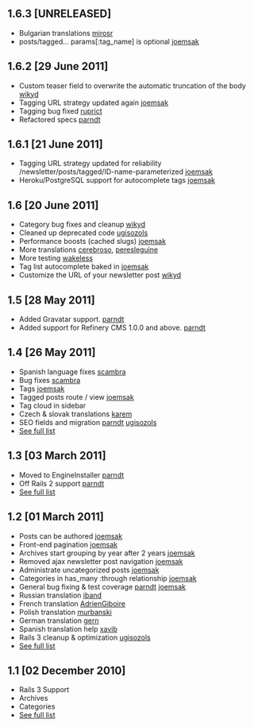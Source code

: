 ## 1.6.3 [UNRELEASED]
* Bulgarian translations [mirosr](https://github.com/mirosr)
* posts/tagged... params[:tag_name] is optional [joemsak](https://github.com/joemsak)

## 1.6.2 [29 June 2011]
* Custom teaser field to overwrite the automatic truncation of the body [wikyd](https://github.com/wikyd)
* Tagging URL strategy updated again [joemsak](https://github.com/joemsak)
* Tagging bug fixed [ruprict](https://github.com/ruprict)
* Refactored specs [parndt](https://github.com/parndt)

## 1.6.1 [21 June 2011]
* Tagging URL strategy updated for reliability /newsletter/posts/tagged/ID-name-parameterized [joemsak](https://github.com/joemsak)
* Heroku/PostgreSQL support for autocomplete tags [joemsak](https://github.com/joemsak)

## 1.6 [20 June 2011]
* Category bug fixes and cleanup [wikyd](https://github.com/wikyd)
* Cleaned up deprecated code [ugisozols](https://github.com/ugisozols)
* Performance boosts (cached slugs) [joemsak](https://github.com/joemsak)
* More translations [cerebroso](https://github.com/cerebroso), [peresleguine](https://github.com/peresleguine)
* More testing [wakeless](https://github.com/wakeless)
* Tag list autocomplete baked in [joemsak](https://github.com/joemsak)
* Customize the URL of your newsletter post [wikyd](https://github.com/wikyd)

## 1.5 [28 May 2011]

* Added Gravatar support. [parndt](https://github.com/parndt)
* Added support for Refinery CMS 1.0.0 and above. [parndt](https://github.com/parndt)

## 1.4 [26 May 2011]

* Spanish language fixes [scambra](https://github.com/scambra)
* Bug fixes [scambra](https://github.com/scambra)
* Tags [joemsak](https://github.com/joemsak)
* Tagged posts route / view [joemsak](https://github.com/joemsak)
* Tag cloud in sidebar
* Czech & slovak translations [karem](https://github.com/keram)
* SEO fields and migration [parndt](https://github.com/parndt) [ugisozols](https://github.com/ugisozols)
* [See full list](https://github.com/resolve/refinerycms-newsletter/compare/1.3...1.4)

## 1.3 [03 March 2011]

* Moved to EngineInstaller [parndt](https://github.com/parndt)
* Off Rails 2 support [parndt](https://github.com/parndt)
* [See full list](https://github.com/resolve/refinerycms-newsletter/compare/1.2...1.3)

## 1.2 [01 March 2011]

* Posts can be authored [joemsak](https://github.com/joemsak)
* Front-end pagination [joemsak](https://github.com/joemsak)
* Archives start grouping by year after 2 years [joemsak](https://github.com/joemsak)
* Removed ajax newsletter post navigation [joemsak](https://github.com/joemsak)
* Administrate uncategorized posts [joemsak](https://github.com/joemsak)
* Categories in has_many :through relationship [joemsak](https://github.com/joemsak)
* General bug fixing & test coverage [parndt](https://github.com/parndt) [joemsak](https://github.com/joemsak)
* Russian translation [iband](https://github.com/iband)
* French translation [AdrienGiboire](https://github.com/AdrienGiboire)
* Polish translation [murbanski](https://github.com/murbanski)
* German translation [gern](https://github.com/gern)
* Spanish translation help [xavib](https://github.com/xavib)
* Rails 3 cleanup & optimization [ugisozols](https://github.com/ugisozols)
* [See full list](https://github.com/resolve/refinerycms-newsletter/compare/1.1...1.2)


## 1.1 [02 December 2010]

* Rails 3 Support
* Archives
* Categories
* [See full list](https://github.com/resolve/refinerycms-newsletter/compare/1.0...1.1)